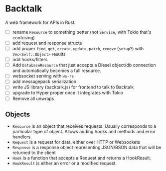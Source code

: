 # Backtalk

A web framework for APIs in Rust.

- [ ] rename `Resource` to something better (not `Service`, with Tokio that's confusing)
- [ ] add request and response structs
- [ ] add proper `find`, `get`, `create`, `update`, `patch`, `remove` (`setup`?) with `Vec<Self::Object>` results
- [ ] add hooks/filters
- [ ] Add `DatabaseResource` that just accepts a Diesel object/db connection and automatically becomes a full resource.
- [ ] websocket serving with `ws-rs`
- [ ] add messagepack serialization
- [ ] write JS library (backtalk.js) for frontend to talk to Backtalk
- [ ] upgrade to Hyper proper once it integrates with Tokio
- [ ] Remove all unwraps

## Objects

- `Resource` is an object that receives requests. Usually corresponds to a particular type of object. Allows adding hooks and methods and error handlers.
- `Request` is a request for data, either over HTTP or Websockets
- `Response` is a response object representing JSON/BSON data that will be returned to the client
- `Hook` is a function that accepts a Request and returns a HookResult.
- `HookResult` is either an error or a modified request.

